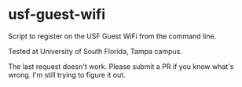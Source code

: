 # usf-guest-wifi

Script to register on the USF Guest WiFi from the command line.

Tested at University of South Florida, Tampa campus.

The last request doesn't work. Please submit a PR if you know what's wrong.
I'm still trying to figure it out.
